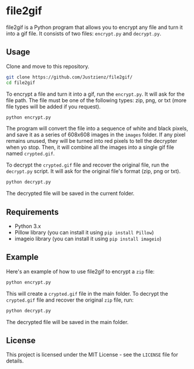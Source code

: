 # file2gif

file2gif is a Python program that allows you to encrypt any file and turn it into a gif file. It consists of two files: `encrypt.py` and `decrypt.py`.

## Usage

Clone and move to this repository.

```bash
git clone https://github.com/Justzienz/file2gif/
cd file2gif
```

To encrypt a file and turn it into a gif, run the `encrypt.py`. It will ask for the file path. The file must be one of the following types: zip, png, or txt (more file types will be added if you request).

```bash
python encrypt.py
```

The program will convert the file into a sequence of white and black pixels, and save it as a series of 608x608 images in the `images` folder. If any pixel remains unused, they will be turned into red pixels to tell the decrypter when yo stop. Then, it will combine all the images into a single gif file named `crypted.gif`.

To decrypt the `crypted.gif` file and recover the original file, run the `decrypt.py` script. It will ask for the original file's format (zip, png or txt).

```bash
python decrypt.py
```

The decrypted file will be saved in the current folder.

## Requirements

- Python 3.x
- Pillow library (you can install it using `pip install Pillow`)
- imageio library (you can install it using `pip install imageio`)

## Example

Here's an example of how to use file2gif to encrypt a `zip` file:

```bash
python encrypt.py
```

This will create a `crypted.gif` file in the main folder. To decrypt the `crypted.gif` file and recover the original `zip` file, run:

```bash
python decrypt.py
```

The decrypted file will be saved in the main folder.

## License

This project is licensed under the MIT License - see the `LICENSE` file for details.
